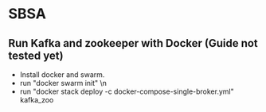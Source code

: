 # SBSA

## Run Kafka and zookeeper with Docker (Guide not tested yet)
- Install docker and swarm.
- run "docker swarm init" \n
- run "docker stack deploy -c docker-compose-single-broker.yml" kafka_zoo

